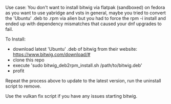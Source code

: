 Use case: You don't want to install bitwig via flatpak (sandboxed) on fedora as you want to use yabridge and vsts in general, maybe you tried to convert the 'Ubuntu' .deb to .rpm via alien but you had to force the rpm -i install and ended up with dependency mismatches that caused your dnf upgrades to fail.

To Install:

-  download latest 'Ubuntu' .deb of bitwig from their website: https://www.bitwig.com/download/#
-  clone this repo
-  execute 'sudo bitwig_deb2rpm_install.sh /path/to/bitwig.deb'
-  profit

Repeat the process above to update to the latest version, run the uninstall script to remove.

Use the vulkan fix script if you have any issues starting bitwig.
